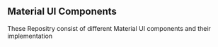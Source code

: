 ## Material UI Components 

These Repositry consist of different Material UI components and their implementation 
